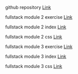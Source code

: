 github repository
[Link](https://github.com/maskator/fullstack)

fullstack module 2 exercise [Link](https://maskator.github.io/fullstack/module2/)


fullstack module 2 index 
[Link](https://github.com/maskator/fullstack/blob/master/module2/index.html)


fullstack module 2 css [Link](https://github.com/maskator/fullstack/blob/master/module2/css/style.css)

fullstack module 3 exercise [Link](https://maskator.github.io/fullstack/module3/)


fullstack module 3 index 
[Link](https://github.com/maskator/fullstack/blob/master/module3/index.html)


fullstack module 3 css [Link](https://github.com/maskator/fullstack/blob/master/module3/css/style.css)
